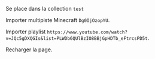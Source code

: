 Se place dans la collection `test`

Importer multipiste Minecraft `Dg0IjOzopYU`.

Importer playlist `https://www.youtube.com/watch?v=JQc5gDXQGIs&list=PLWDb6QUlBzIO8BBjGpHDTb_eFtrcsPD5t`.

Recharger la page.